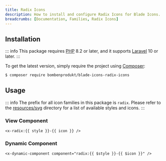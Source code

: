 ```yaml
---
title: Radix Icons
description: How to install and configure Radix Icons for Blade Icons.
breadcrumbs: [Documentation, Families, Radix Icons]
---
```


## Installation

::: info
This package requires [PHP](https://www.php.net/) 8.2 or later, and it supports [Laravel](https://laravel.com/) 10 or later.
:::

To get the latest version, simply require the project using [Composer](https://getcomposer.org/):

```bash
$ composer require bombenprodukt/blade-icons-radix-icons
```

## Usage

::: info
The prefix for all icon families in this package is `radix`. Please refer to the [resources/svg](https://github.com/BombenProdukt/blade-icons-radix-icons/tree/main/resources/svg) directory for a list of available styles and icons.
:::

### View Component

```blade
<x-radix:{{ style }}-{{ icon }} />
```

### Dynamic Component

```blade
<x-dynamic-component component="radix:{{ $style }}-{{ $icon }}" />
```
